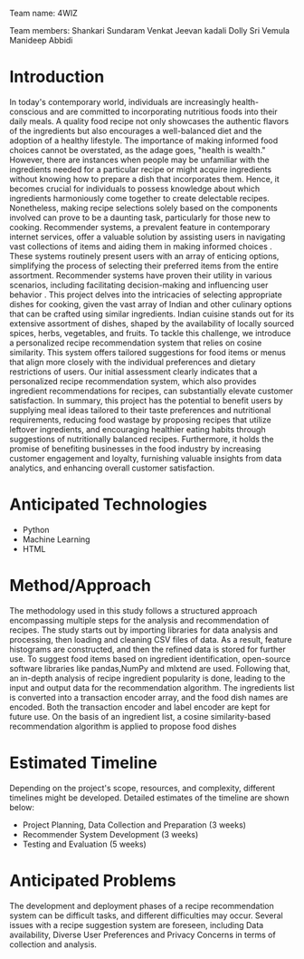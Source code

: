 Team name: 4WIZ

Team members:
Shankari Sundaram
Venkat Jeevan kadali
Dolly Sri Vemula
Manideep Abbidi

# Introduction
In today's contemporary world, individuals are increasingly health-conscious and are committed to incorporating nutritious foods into their daily meals. A quality food recipe not only showcases the authentic flavors of the ingredients but also encourages a well-balanced diet and the adoption of a healthy lifestyle. The importance of making informed food choices cannot be overstated, as the adage goes, "health is wealth." However, there are instances when people may be unfamiliar with the ingredients needed for a particular recipe or might acquire ingredients without knowing how to prepare a dish that incorporates them. Hence, it becomes crucial for individuals to possess knowledge about which ingredients harmoniously come together to create delectable recipes. Nonetheless, making recipe selections solely based on the components involved can prove to be a daunting task, particularly for those new to cooking. Recommender systems, a prevalent feature in contemporary internet services, offer a valuable solution by assisting users in navigating vast collections of items and aiding them in making informed choices . These systems routinely present users with an array of enticing options, simplifying the process of selecting their preferred items from the entire assortment. Recommender systems have proven their utility in various scenarios, including facilitating decision-making and influencing user behavior .
This project delves into the intricacies of selecting appropriate dishes for cooking, given the vast array of Indian and other culinary options that can be crafted using similar ingredients. Indian cuisine stands out for its extensive assortment of dishes, shaped by the availability of locally sourced spices, herbs, vegetables, and fruits. To tackle this challenge, we introduce a personalized recipe recommendation system that relies on cosine similarity. This system offers tailored suggestions for food items or menus that align more closely with the individual preferences and dietary restrictions of users. Our initial assessment clearly indicates that a personalized recipe recommendation system, which also provides ingredient recommendations for recipes, can substantially elevate customer satisfaction. In summary, this project has the potential to benefit users by supplying meal ideas tailored to their taste preferences and nutritional requirements, reducing food wastage by proposing recipes that utilize leftover ingredients, and encouraging healthier eating habits through suggestions of nutritionally balanced recipes. Furthermore, it holds the promise of benefiting businesses in the food industry by increasing customer engagement and loyalty, furnishing valuable insights from data analytics, and enhancing overall customer satisfaction.

# Anticipated Technologies
-	Python
-	Machine Learning
-	HTML

# Method/Approach
The methodology used in this study follows a structured approach encompassing multiple steps for the analysis and recommendation of recipes. The study starts out by importing libraries for data analysis and processing, then loading and cleaning CSV files of data. As a result, feature histograms are constructed, and then the refined data is stored for further use. To suggest food items based on ingredient identification, open-source software libraries like pandas,NumPy and mlxtend are used. Following that, an in-depth analysis of recipe ingredient popularity is done, leading to the input and output data for the recommendation algorithm. The ingredients list is converted into a transaction encoder array, and the food dish names are encoded. Both the transaction encoder and label encoder are kept for future use. On the basis of an ingredient list, a cosine similarity-based recommendation algorithm is applied to propose food dishes

# Estimated Timeline
Depending on the project's scope, resources, and complexity, different timelines might be developed. Detailed estimates of the timeline are shown below:
-	Project Planning, Data Collection and Preparation (3 weeks)
-	Recommender System Development (3 weeks)
-	Testing and Evaluation (5 weeks)


# Anticipated Problems
The development and deployment phases of a recipe recommendation system can be difficult tasks, and different difficulties may occur. Several issues with a recipe suggestion system are foreseen, including Data availability, Diverse User Preferences and Privacy Concerns in terms of collection and analysis.
